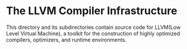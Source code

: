 # The LLVM Compiler Infrastructure

This directory and its subdirectories contain source code for LLVM(Low Level Virtual Machine),
a toolkit for the construction of highly optimized compilers,
optimizers, and runtime environments.
